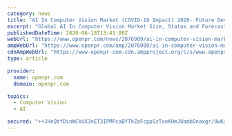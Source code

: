 ```yaml
---
category: news
title: "AI In Computer Vision Market (COVID-19 Impact) 2020- Future Development, Manufacturers, Trends, Share, Size and Forecast"
excerpt: "Global AI In Computer Vision Market Size, Status and Forecast 2020-2026 Industry 2020 Market Research Report” A new report added by DeepResearchReports.com to its research database. Global AI In ..."
publishedDateTime: 2020-06-18T13:41:00Z
webUrl: "https://www.openpr.com/news/2076909/ai-in-computer-vision-market-covid-19-impact-2020-future"
ampWebUrl: "https://www.openpr.com/amp/2076909/ai-in-computer-vision-market-covid-19-impact-2020-future"
cdnAmpWebUrl: "https://www-openpr-com.cdn.ampproject.org/c/s/www.openpr.com/amp/2076909/ai-in-computer-vision-market-covid-19-impact-2020-future"
type: article

provider:
  name: openpr.com
  domain: openpr.com

topics:
  - Computer Vision
  - AI

secured: "++JHnQtfDinWCkVXJnET3IPMPcaBYThZeFcppSzTxnKHmJUambOnaxgr/UwKz6AKVbNFdGjADK78VfHcSVarqUjc42tmkGRY6OhxQL78TedVHKw9ECQTQ48DvEekPAagx5PwSsW1FJg7vQNCqeztyrQVSM3ZxbH6upNOWEMYxx4qR1Q25PHBjCzUeJXKy6nHTd7nFW8k7pkadhW+TZbSgUAUPIrnvOzU6gfG23Shhe9KpuhGsA9+s9+fXJpC4aa8OLSTeXA6PI835k6WqD3tb7SCfmwB8mbUEavV256l6PnirumPEPJoBalFgkRG6PS0diPrXUo68454FZWCBGsZmw==;pNK4l3d9vca0J19arhqKIw=="
---
```


